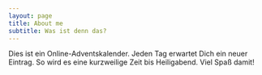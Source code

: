 ```yaml
---
layout: page
title: About me
subtitle: Was ist denn das?
---
```


Dies ist ein Online-Adventskalender. Jeden Tag erwartet Dich ein neuer Eintrag. So wird es eine kurzweilige Zeit bis Heiligabend. Viel Spaß damit!